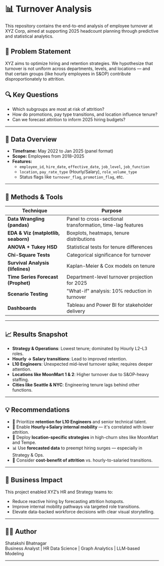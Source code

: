# 📊 Turnover Analysis

This repository contains the end-to-end analysis of employee turnover at XYZ Corp, aimed at supporting 2025 headcount planning through predictive and statistical analytics.

## 🧠 Problem Statement

XYZ aims to optimize hiring and retention strategies. We hypothesize that turnover is not uniform across departments, levels, and locations — and that certain groups (like hourly employees in S&OP) contribute disproportionately to attrition. 

## 🔍 Key Questions

- Which subgroups are most at risk of attrition?
- How do promotions, pay type transitions, and location influence tenure?
- Can we forecast attrition to inform 2025 hiring budgets?

---

## 📁 Data Overview

- **Timeframe:** May 2022 to Jan 2025 (panel format)
- **Scope:** Employees from 2018–2025
- **Features:** 
  - `employee_id`, `hire_date`, `effective_date`, `job_level`, `job_function`
  - `location`, `pay_rate_type` (Hourly/Salary), `role_volume_type`
  - Status flags like `turnover_flag`, `promotion_flag`, etc.

---

## 🧰 Methods & Tools

| Technique | Purpose |
|----------|---------|
| **Data Wrangling (pandas)** | Panel to cross-sectional transformation, time-lag features |
| **EDA & Viz (matplotlib, seaborn)** | Boxplots, heatmaps, tenure distributions |
| **ANOVA + Tukey HSD** | Statistical tests for tenure differences |
| **Chi-Square Tests** | Categorical significance for turnover |
| **Survival Analysis (lifelines)** | Kaplan-Meier & Cox models on tenure |
| **Time Series Forecast (Prophet)** | Department-level turnover projection for 2025 |
| **Scenario Testing** | "What-if" analysis: 10% reduction in turnover |
| **Dashboards** | Tableau and Power BI for stakeholder delivery |

---

## 📈 Results Snapshot

- **Strategy & Operations**: Lowest tenure; dominated by Hourly L2–L3 roles.
- **Hourly → Salary transitions**: Lead to improved retention.
- **L10 Engineers**: Unexpected mid-level turnover spike; requires deeper attention.
- **Locations like MoonMart 1 & 2**: Higher turnover due to S&OP-heavy staffing.
- **Cities like Seattle & NYC**: Engineering tenure lags behind other functions.

---

## 💡 Recommendations

- 🎯 Prioritize **retention for L10 Engineers** and senior technical talent.
- 🔄 Enable **Hourly→Salary internal mobility** — it's correlated with lower attrition.
- 📍 Deploy **location-specific strategies** in high-churn sites like MoonMart and Tempe.
- 📊 Use **forecasted data** to preempt hiring surges — especially in Strategy & Ops.
- 🧮 Consider **cost-benefit of attrition** vs. hourly-to-salaried transitions.


---

## 💼 Business Impact

This project enabled XYZ’s HR and Strategy teams to:
- Reduce reactive hiring by forecasting attrition hotspots.
- Improve internal mobility pathways via targeted role transitions.
- Elevate data-backed workforce decisions with clear visual storytelling.

---

## 🧑‍💻 Author

Shatakshi Bhatnagar  
Business Analyst | HR Data Science | Graph Analytics | LLM-based Modeling

---

